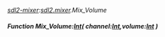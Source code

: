 _[sdl2-mixer](../../modules/sdl2-mixer/sdl2-mixer-module.md):[sdl2.mixer](../../modules/sdl2/sdl2-mixer.md).Mix\_Volume_
##### Function Mix\_Volume:[Int](../../modules/wonkey/wonkey-types-int.md)( channel:[Int](../../modules/wonkey/wonkey-types-int.md),volume:[Int](../../modules/wonkey/wonkey-types-int.md) )
